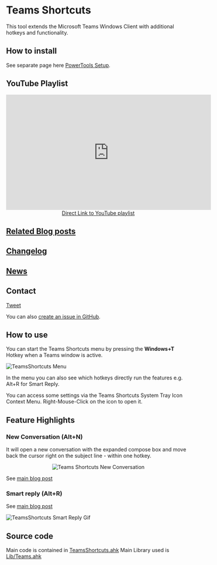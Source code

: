 # Teams Shortcuts

This tool extends the Microsoft Teams Windows Client with additional hotkeys and functionality.

## How to install

See separate page here [PowerTools Setup](PowerTools-Setup).

## YouTube Playlist

<div align="center"><iframe width="560" height="315" src="https://www.youtube.com/embed/videoseries?list=PLUSZfg60tAwLe8lIxZCpH38tP2jf4sv5m" frameborder="0" allow="accelerometer; autoplay; encrypted-media; gyroscope; picture-in-picture" allowfullscreen></iframe><br><a href="https://www.youtube.com/playlist?list=PLUSZfg60tAwLe8lIxZCpH38tP2jf4sv5m">Direct Link to YouTube playlist</a></div>

## [Related Blog posts](https://tdalon.blogspot.com/search/label/teams-shortcuts)

## [Changelog](Teams-Shortcuts-(Changelog))

## [News](https://twitter.com/search?q=%23TeamsShortcuts%20%23MicrosoftTeams)

## Contact

<a class="twitter-hashtag-button"
  href="https://twitter.com/intent/tweet?button_hashtag=#TeamsShortcuts&text=@tdalon #MicrosoftTeams #TeamsShortcuts"
  data-size="large">
Tweet</a>

You can also [create an issue in GitHub](https://github.com/tdalon/ahk/issues).

## How to use

You can start the Teams Shortcuts menu by pressing the **Windows+T** Hotkey when a Teams window is active.

![TeamsShortcuts Menu](/img/TeamsShortcuts_MainMenu.png)

In the menu you can also see which hotkeys directly run the features e.g. Alt+R for Smart Reply.

You can access some settings via the Teams Shortcuts System Tray Icon Context Menu. Right-Mouse-Click on the icon to open it.

## Feature Highlights

### New Conversation (Alt+N)

It will open a new conversation with the expanded compose box and move back the cursor right on the subject line - within one hotkey.

<div style="text-align:center"><img src="/img/TeamsShortcuts_NewConversation.gif" alt="Teams Shortcuts New Conversation"></div>

See [main blog post](https://tdalon.blogspot.com/2020/10/teamsy-new-conversation.html)

### Smart reply (Alt+R)

See [main blog post](https://tdalon.blogspot.com/2020/11/teams-shortcuts-smart-reply.html)

![TeamsShortcuts Smart Reply Gif](/img/TeamsShortcuts_SmartReply.gif)

## Source code

Main code is contained in [TeamsShortcuts.ahk](https://github.com/tdalon/ahk/blob/master/TeamsShortcuts.ahk)
Main Library used is [Lib/Teams.ahk](https://github.com/tdalon/ahk/blob/master/Lib/Teams.ahk)
